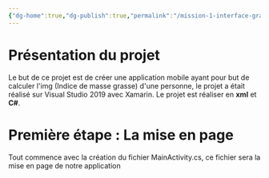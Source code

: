 ```yaml
---
{"dg-home":true,"dg-publish":true,"permalink":"/mission-1-interface-graphique-coach/","tags":["gardenEntry"],"dgPassFrontmatter":true}
---
```



# Présentation du projet

Le but de ce projet est de créer une application mobile ayant pour but de calculer l'img (Indice de masse grasse) d'une personne, le projet a était réalisé sur Visual Studio 2019  avec Xamarin. Le projet est réaliser en **xml** et **C#**.


# Première étape : La mise en page

Tout commence avec la création du fichier MainActivity.cs, ce fichier sera la mise en page de notre application 